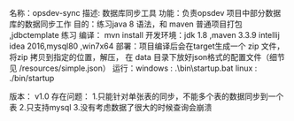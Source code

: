 名称：opsdev-sync
描述: 数据库同步工具
功能：负责opsdev 项目中部分数据库的数据同步工作
目的：练习java 8 语法，和 maven 普通项目打包 ,jdbctemplate 练习
编译： mvn install
开发环境：jdk 1.8 ,maven 3.3.9 intellij idea 2016,mysql80 ,win7x64
部署：项目编译后会在target生成一个 zip 文件，将zip 拷贝到指定的位置，解压，
        在 data 目录下放好json格式的配置文件（细节见 /resources/simple.json）
运行：windows : .\bin\startup.bat
      linux : ./bin/startup

版本： v1.0
存在问题：
    1.只能针对单张表的同步，不能多个表的数据同步到一个表
    2.只支持mysql
    3.没有考虑数据了很大的时候查询会崩溃